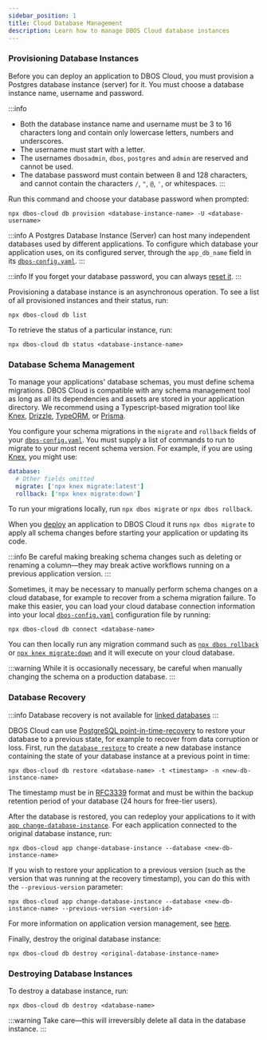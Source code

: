 ```yaml
---
sidebar_position: 1
title: Cloud Database Management
description: Learn how to manage DBOS Cloud database instances
---
```


### Provisioning Database Instances

Before you can deploy an application to DBOS Cloud, you must provision a Postgres database instance (server) for it.
You must choose a database instance name, username and password.

:::info
* Both the database instance name and username must be 3 to 16 characters long and contain only lowercase letters, numbers and underscores.
* The username must start with a letter.
* The usernames `dbosadmin`, `dbos`, `postgres` and `admin` are reserved and cannot be used.
* The database password must contain between 8 and 128 characters, and cannot contain the characters `/`, `"`, `@`, `'`, or whitespaces.
:::

Run this command and choose your database password when prompted:

```shell
npx dbos-cloud db provision <database-instance-name> -U <database-username>
```

:::info
A Postgres Database Instance (Server) can host many independent databases used by different applications.
To configure which database your application uses, on its configured server, through the `app_db_name` field in its [`dbos-config.yaml`](../api-reference/configuration.md#database).
:::

:::info
If you forget your database password, you can always [reset it](../api-reference/cloud-cli.md#npx-dbos-cloud-db-reset-password).
:::

Provisioning a database instance is an asynchronous operation.
To see a list of all provisioned instances and their status, run:

```shell
npx dbos-cloud db list
```

To retrieve the status of a particular instance, run:

```shell
npx dbos-cloud db status <database-instance-name>
```

### Database Schema Management

To manage your applications' database schemas, you must define schema migrations.
DBOS Cloud is compatible with any schema management tool as long as all its dependencies and assets are stored in your application directory.
We recommend using a Typescript-based migration tool like [Knex](../tutorials/using-knex.md#schema-management), [Drizzle](../tutorials/using-drizzle.md#schema-management), [TypeORM](../tutorials/using-typeorm.md#schema-management), or [Prisma](../tutorials/using-prisma.md#schema-management).

You configure your schema migrations in the `migrate` and `rollback` fields of your [`dbos-config.yaml`](../api-reference/configuration.md).
You must supply a list of commands to run to migrate to your most recent schema version.
For example, if you are using [Knex](https://knexjs.org/guide/migrations.html), you might use:

```yaml
database:
  # Other fields omitted
  migrate: ['npx knex migrate:latest']
  rollback: ['npx knex migrate:down']
```

To run your migrations locally, run `npx dbos migrate` or `npx dbos rollback`.

When you [deploy](./application-management#deploying-applications) an application to DBOS Cloud it runs `npx dbos migrate` to apply all schema changes before starting your application or updating its code.

:::info
Be careful making breaking schema changes such as deleting or renaming a column&#8212;they may break active workflows running on a previous application version.
:::

Sometimes, it may be necessary to manually perform schema changes on a cloud database, for example to recover from a schema migration failure.
To make this easier, you can load your cloud database connection information into your local [`dbos-config.yaml`](../api-reference/configuration.md) configuration file by running:

```shell
npx dbos-cloud db connect <database-name>
```

You can then locally run any migration command such as [`npx dbos rollback`](../api-reference/cli.md#npx-dbos-rollback) or [`npx knex migrate:down`](https://knexjs.org/guide/migrations.html#migration-cli) and it will execute on your cloud database.

:::warning
While it is occasionally necessary, be careful when manually changing the schema on a production database.
:::

### Database Recovery

:::info
Database recovery is not available for [linked databases](./byod-management.md)
:::

DBOS Cloud can use [PostgreSQL point-in-time-recovery](https://www.postgresql.org/docs/current/continuous-archiving.html) to restore your database to a previous state, for example to recover from data corruption or loss.
First, run the [`database restore`](../api-reference/cloud-cli.md#npx-dbos-cloud-db-restore) to create a new database instance containing the state of your database instance at a previous point in time:

```shell
npx dbos-cloud db restore <database-name> -t <timestamp> -n <new-db-instance-name>
```

The timestamp must be in [RFC3339](https://datatracker.ietf.org/doc/html/rfc3339) format and must be within the backup retention period of your database (24 hours for free-tier users).

After the database is restored, you can redeploy your applications to it with [`app change-database-instance`](../api-reference/cloud-cli.md#npx-dbos-cloud-app-change-database-instance).
For each application connected to the original database instance, run:

```shell
npx dbos-cloud app change-database-instance --database <new-db-instance-name>
```

If you wish to restore your application to a previous version (such as the version that was running at the recovery timestamp), you can do this with the `--previous-version` parameter:

```shell
npx dbos-cloud app change-database-instance --database <new-db-instance-name> --previous-version <version-id>
```

For more information on application version management, see [here](./application-management.md#managing-application-versions).

Finally, destroy the original database instance:

```shell
npx dbos-cloud db destroy <original-database-instance-name>
```

### Destroying Database Instances

To destroy a database instance, run:

```shell
npx dbos-cloud db destroy <database-name>
```

:::warning
Take care&#8212;this will irreversibly delete all data in the database instance.
:::
